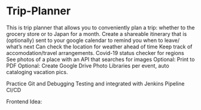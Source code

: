 # Trip-Planner
This is trip planner that allows you to conveniently plan a trip: whether to the grocery store or to Japan for a month.
Create a shareable itinerary that is (optionally) sent to your google calendar to remind you when to leave/ what’s next
Can check the location for weather ahead of time
Keep track of accomodation/travel arrangements.
Covid-19 status checker for regions
See photos of a place with an API that searches for images
Optional: Print to PDF
Optional: Create Google Drive Photo Libraries per event, auto cataloging vacation pics.

Practice Git and Debugging
Testing and integrated with Jenkins Pipeline CI/CD

Frontend Idea:
